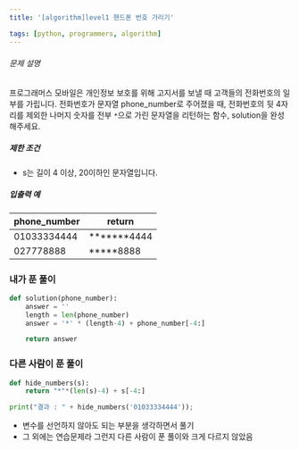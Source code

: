 ```yaml
---
title: '[algorithm]level1 핸드폰 번호 가리기'

tags: [python, programmers, algorithm]
---
```


###### 문제 설명

프로그래머스 모바일은 개인정보 보호를 위해 고지서를 보낼 때 고객들의 전화번호의 일부를 가립니다.
전화번호가 문자열 phone_number로 주어졌을 때, 전화번호의 뒷 4자리를 제외한 나머지 숫자를 전부 `*`으로 가린 문자열을 리턴하는 함수, solution을 완성해주세요.

##### 제한 조건

- s는 길이 4 이상, 20이하인 문자열입니다.

##### 입출력 예

| phone_number | return         |
| ------------ | -------------- |
| 01033334444  | **\*\*\***4444 |
| 027778888    | **\***8888     |

### 내가 푼 풀이

```python
def solution(phone_number):
    answer = ''
    length = len(phone_number)
    answer = '*' * (length-4) + phone_number[-4:]

    return answer
```

### 다른 사람이 푼 풀이

```python
def hide_numbers(s):
    return "*"*(len(s)-4) + s[-4:]

print("결과 : " + hide_numbers('01033334444'));
```

- 변수를 선언하지 않아도 되는 부분을 생각하면서 풀기
- 그 외에는 연습문제라 그런지 다른 사람이 푼 풀이와 크게 다르지 않았음
